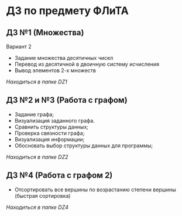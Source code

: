 # ДЗ по предмету ФЛиТА

ДЗ №1 (Множества)
---
Вариант 2
- Задание множества десятичных чисел
- Перевод из десятичной в двоичную систему исчисления
- Вывод элементов 2-х множеств

*Находиться в папке DZ1*

ДЗ №2 и №3 (Работа с графом)
---
- Задание графа;
- Визуализация заданного графа.
- Сравнить структуры данных;
- Проверка связности графа;
- Визуализация информации;
- Обосновать выбор структуры данных для программы;

*Находиться в папке DZ2*

ДЗ №4 (Работа с графом 2)
---
- Отсортировать все вершины по возрастанию степени вершины (быстрая сортировка)

*Находиться в папке DZ4*
